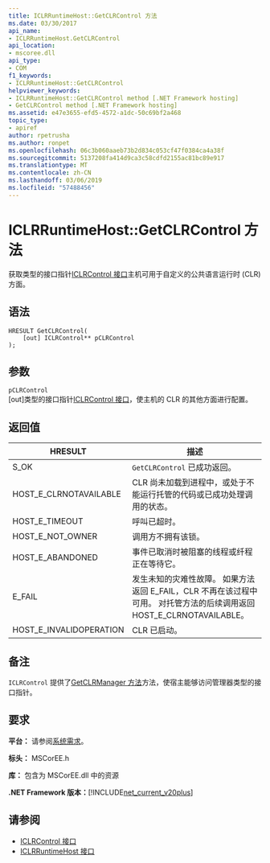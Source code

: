 ```yaml
---
title: ICLRRuntimeHost::GetCLRControl 方法
ms.date: 03/30/2017
api_name:
- ICLRRuntimeHost.GetCLRControl
api_location:
- mscoree.dll
api_type:
- COM
f1_keywords:
- ICLRRuntimeHost::GetCLRControl
helpviewer_keywords:
- ICLRRuntimeHost::GetCLRControl method [.NET Framework hosting]
- GetCLRControl method [.NET Framework hosting]
ms.assetid: e47e3655-efd5-4572-a1dc-50c69bf2a468
topic_type:
- apiref
author: rpetrusha
ms.author: ronpet
ms.openlocfilehash: 06c3b060aaeb73b2d834c053cf47f0384ca4a38f
ms.sourcegitcommit: 5137208fa414d9ca3c58cdfd2155ac81bc89e917
ms.translationtype: MT
ms.contentlocale: zh-CN
ms.lasthandoff: 03/06/2019
ms.locfileid: "57488456"
---
```

# <a name="iclrruntimehostgetclrcontrol-method"></a>ICLRRuntimeHost::GetCLRControl 方法
获取类型的接口指针[ICLRControl 接口](../../../../docs/framework/unmanaged-api/hosting/iclrcontrol-interface.md)主机可用于自定义的公共语言运行时 (CLR) 方面。  
  
## <a name="syntax"></a>语法  
  
```  
HRESULT GetCLRControl(  
    [out] ICLRControl** pCLRControl  
);  
```  
  
## <a name="parameters"></a>参数  
 `pCLRControl`  
 [out]类型的接口指针[ICLRControl 接口](../../../../docs/framework/unmanaged-api/hosting/iclrcontrol-interface.md)，使主机的 CLR 的其他方面进行配置。  
  
## <a name="return-value"></a>返回值  
  
|HRESULT|描述|  
|-------------|-----------------|  
|S_OK|`GetCLRControl` 已成功返回。|  
|HOST_E_CLRNOTAVAILABLE|CLR 尚未加载到进程中，或处于不能运行托管的代码或已成功处理调用的状态。|  
|HOST_E_TIMEOUT|呼叫已超时。|  
|HOST_E_NOT_OWNER|调用方不拥有该锁。|  
|HOST_E_ABANDONED|事件已取消时被阻塞的线程或纤程正在等待它。|  
|E_FAIL|发生未知的灾难性故障。 如果方法返回 E_FAIL，CLR 不再在该过程中可用。 对托管方法的后续调用返回 HOST_E_CLRNOTAVAILABLE。|  
|HOST_E_INVALIDOPERATION|CLR 已启动。|  
  
## <a name="remarks"></a>备注  
 `ICLRControl` 提供了[GetCLRManager 方法](../../../../docs/framework/unmanaged-api/hosting/iclrcontrol-getclrmanager-method.md)方法，使宿主能够访问管理器类型的接口指针。  
  
## <a name="requirements"></a>要求  
 **平台：** 请参阅[系统需求](../../../../docs/framework/get-started/system-requirements.md)。  
  
 **标头：** MSCorEE.h  
  
 **库：** 包含为 MSCorEE.dll 中的资源  
  
 **.NET Framework 版本：**[!INCLUDE[net_current_v20plus](../../../../includes/net-current-v20plus-md.md)]  
  
## <a name="see-also"></a>请参阅
- [ICLRControl 接口](../../../../docs/framework/unmanaged-api/hosting/iclrcontrol-interface.md)
- [ICLRRuntimeHost 接口](../../../../docs/framework/unmanaged-api/hosting/iclrruntimehost-interface.md)
